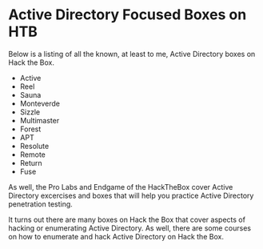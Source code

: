 # Active Directory Focused Boxes on HTB

Below is a listing of all the known, at least to me, Active Directory boxes on Hack the Box.

* Active
* Reel
* Sauna
* Monteverde
* Sizzle
* Multimaster
* Forest
* APT
* Resolute
* Remote
* Return
* Fuse

As well, the Pro Labs and Endgame of the HackTheBox cover Active Directory excercises and boxes that will help you practice Active Directory penetration testing.

It turns out there are many boxes on Hack the Box that cover aspects of hacking or enumerating Active Directory. As well, there are some courses on how to enumerate and hack Active Directory on Hack the Box.